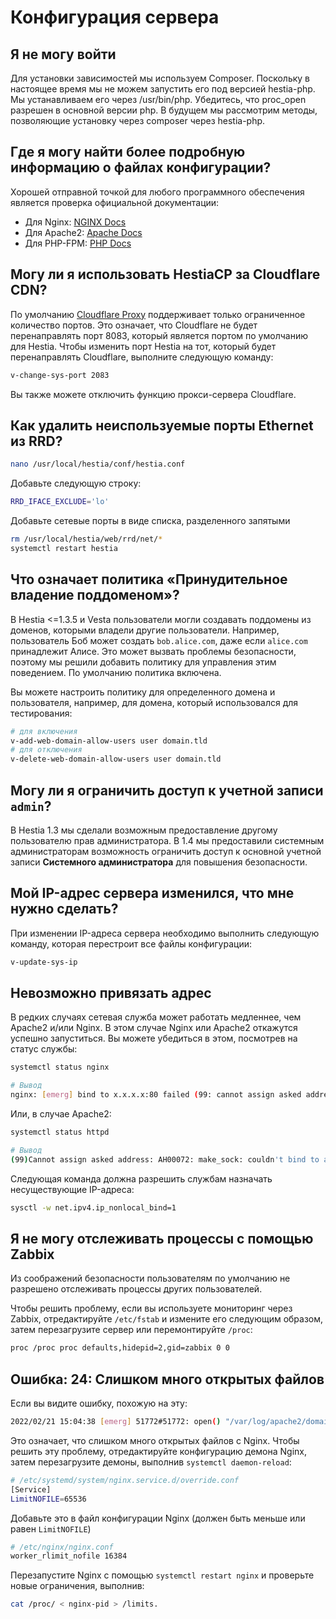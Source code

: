 # Конфигурация сервера

## Я не могу войти

Для установки зависимостей мы используем Composer. Поскольку в настоящее время мы не можем запустить его под версией hestia-php. Мы устанавливаем его через /usr/bin/php. Убедитесь, что proc_open разрешен в основной версии php. В будущем мы рассмотрим методы, позволяющие установку через composer через hestia-php.

## Где я могу найти более подробную информацию о файлах конфигурации?

Хорошей отправной точкой для любого программного обеспечения является проверка официальной документации:

- Для Nginx: [NGINX Docs](https://nginx.org/en/docs/)
- Для Apache2: [Apache Docs](http://httpd.apache.org/docs/2.4/)
- Для PHP-FPM: [PHP Docs](https://www.php.net/manual/en/install.fpm.configuration.php)

## Могу ли я использовать HestiaCP за Cloudflare CDN?

По умолчанию [Cloudflare Proxy](https://developers.cloudflare.com/fundamentals/get-started/reference/network-ports/) поддерживает только ограниченное количество портов. Это означает, что Cloudflare не будет перенаправлять порт 8083, который является портом по умолчанию для Hestia. Чтобы изменить порт Hestia на тот, который будет перенаправлять Cloudflare, выполните следующую команду:

```bash
v-change-sys-port 2083
```

Вы также можете отключить функцию прокси-сервера Cloudflare.

## Как удалить неиспользуемые порты Ethernet из RRD?

```bash
nano /usr/local/hestia/conf/hestia.conf
```

Добавьте следующую строку:

```bash
RRD_IFACE_EXCLUDE='lo'
```

Добавьте сетевые порты в виде списка, разделенного запятыми

```bash
rm /usr/local/hestia/web/rrd/net/*
systemctl restart hestia
```

## Что означает политика «Принудительное владение поддоменом»?

В Hestia <=1.3.5 и Vesta пользователи могли создавать поддомены из доменов, которыми владели другие пользователи. Например, пользователь Боб может создать `bob.alice.com`, даже если `alice.com` принадлежит Алисе. Это может вызвать проблемы безопасности, поэтому мы решили добавить политику для управления этим поведением. По умолчанию политика включена.

Вы можете настроить политику для определенного домена и пользователя, например, для домена, который использовался для тестирования:

```bash
# для включения
v-add-web-domain-allow-users user domain.tld
# для отключения
v-delete-web-domain-allow-users user domain.tld
```

## Могу ли я ограничить доступ к учетной записи `admin`?

В Hestia 1.3 мы сделали возможным предоставление другому пользователю прав администратора. В 1.4 мы предоставили системным администраторам возможность ограничить доступ к основной учетной записи **Системного администратора** для повышения безопасности.

## Мой IP-адрес сервера изменился, что мне нужно сделать?

При изменении IP-адреса сервера необходимо выполнить следующую команду, которая перестроит все файлы конфигурации:

```bash
v-update-sys-ip
```

## Невозможно привязать адрес

В редких случаях сетевая служба может работать медленнее, чем Apache2 и/или Nginx. В этом случае Nginx или Apache2 откажутся успешно запуститься. Вы можете убедиться в этом, посмотрев на статус службы:

```bash
systemctl status nginx

# Вывод
nginx: [emerg] bind to x.x.x.x:80 failed (99: cannot assign asked address)
```

Или, в случае Apache2:

```bash
systemctl status httpd

# Вывод
(99)Cannot assign asked address: AH00072: make_sock: couldn't bind to address x.x.x.x:8443
```

Следующая команда должна разрешить службам назначать несуществующие IP-адреса:

```bash
sysctl -w net.ipv4.ip_nonlocal_bind=1
```

## Я не могу отслеживать процессы с помощью Zabbix

Из соображений безопасности пользователям по умолчанию не разрешено отслеживать процессы других пользователей.

Чтобы решить проблему, если вы используете мониторинг через Zabbix, отредактируйте `/etc/fstab` и измените его следующим образом, затем перезагрузите сервер или перемонтируйте `/proc`:

```bash
proc /proc proc defaults,hidepid=2,gid=zabbix 0 0
```

## Ошибка: 24: Слишком много открытых файлов

Если вы видите ошибку, похожую на эту:

```bash
2022/02/21 15:04:38 [emerg] 51772#51772: open() "/var/log/apache2/domains/domain.tld.error.log" failed (24: Too many open files)
```

Это означает, что слишком много открытых файлов с Nginx. Чтобы решить эту проблему, отредактируйте конфигурацию демона Nginx, затем перезагрузите демоны, выполнив `systemctl daemon-reload`:

```bash
# /etc/systemd/system/nginx.service.d/override.conf
[Service]
LimitNOFILE=65536
```

Добавьте это в файл конфигурации Nginx (должен быть меньше или равен `LimitNOFILE`)

```bash
# /etc/nginx/nginx.conf
worker_rlimit_nofile 16384
```

Перезапустите Nginx с помощью `systemctl restart nginx` и проверьте новые ограничения, выполнив:

```bash
cat /proc/ < nginx-pid > /limits.
```